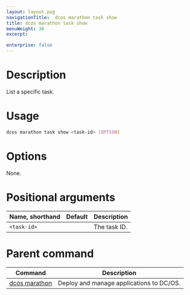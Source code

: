 ```yaml
---
layout: layout.pug
navigationTitle:  dcos marathon task show
title: dcos marathon task show
menuWeight: 30
excerpt:

enterprise: false
---
```


<!-- This source repo for this topic is https://github.com/dcos/dcos-docs -->


# Description
List a specific task.

# Usage

```bash
dcos marathon task show <task-id> [OPTION]
```

# Options

None.

# Positional arguments

| Name, shorthand | Default | Description |
|---------|-------------|-------------|
| `<task-id>`   |             |  The task ID. |

# Parent command

| Command | Description |
|---------|-------------|
| [dcos marathon](/1.10/cli/command-reference/dcos-marathon/) | Deploy and manage applications to DC/OS. |

<!-- # Examples -->
